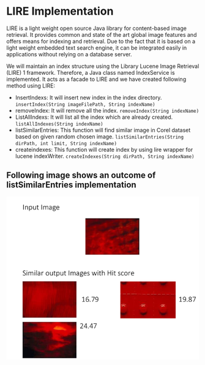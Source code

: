 # LIRE Implementation
LIRE is a light weight open source Java library for content-based image retrieval. It provides common and
state of the art global image features and offers means for indexing and retrieval. Due to the fact that it
is based on a light weight embedded text search engine, it can be integrated easily in applications without
relying on a database server.

We will maintain an index structure using the Library Lucene Image Retrieval (LIRE) 1 framework. Therefore,
a Java class named IndexService is implemented. It acts as a facade to LIRE and
we have created following method using LIRE:
- InsertIndexs: It will insert new index in the index directory.
`insertIndex(String imageFilePath, String indexName)`
- removeIndex: It will remove all the index.
`removeIndex(String indexName)`
- ListAllIndexs: It will list all the index which are already created.
`listAllIndexes(String indexName)`
- listSimilarEntries: This function will find similar image in Corel dataset based on given
random chosen image.
`listSimilarEntries(String dirPath, int limit, String indexName)`
- createindexes: This function will create index by using lire wrapper for lucene indexWriter.
`createIndexes(String dirPath, String indexName)`

## Following image shows an outcome of listSimilarEntries implementation
![Image search hits](image_search_hits.png)

